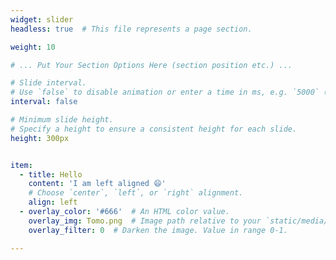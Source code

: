 ```yaml
---
widget: slider
headless: true  # This file represents a page section.

weight: 10

# ... Put Your Section Options Here (section position etc.) ...

# Slide interval.
# Use `false` to disable animation or enter a time in ms, e.g. `5000` (5s).
interval: false

# Minimum slide height.
# Specify a height to ensure a consistent height for each slide.
height: 300px


item:
  - title: Hello
    content: 'I am left aligned 😄'
    # Choose `center`, `left`, or `right` alignment.
    align: left
  - overlay_color: '#666'  # An HTML color value.
    overlay_img: Tomo.png  # Image path relative to your `static/media/` folder
    overlay_filter: 0  # Darken the image. Value in range 0-1. 

---
```

